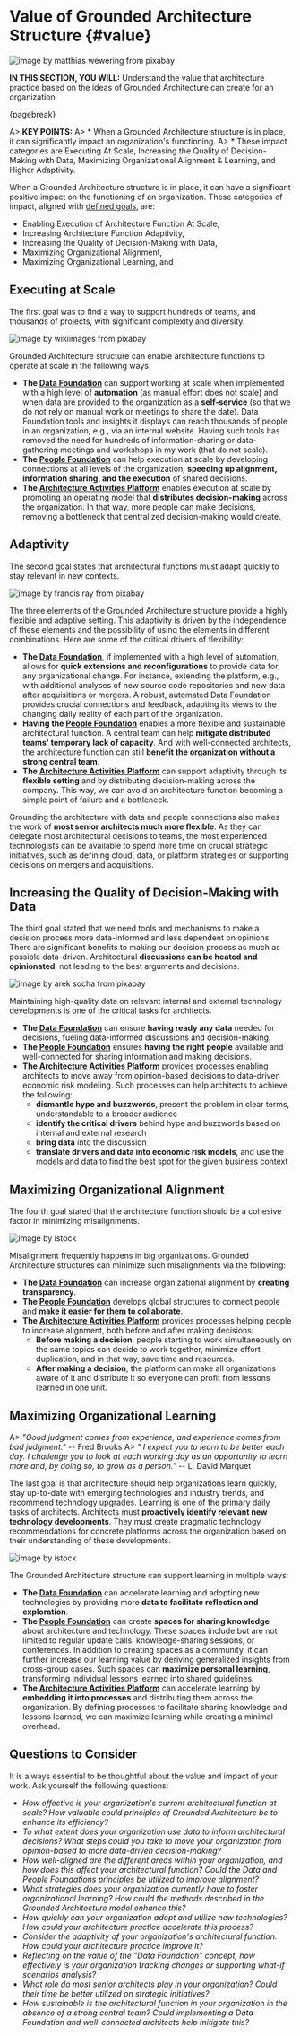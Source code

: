

# Value of Grounded Architecture Structure {#value}

![image by matthias wewering from pixabay](assets/images/arch/gold-gd9bc167a4_1920.jpg)

**IN THIS SECTION, YOU WILL:**  Understand the value that architecture practice based on the ideas of Grounded Architecture can create for an organization.

{pagebreak}

A> **KEY POINTS:**
A> * When a Grounded Architecture structure is in place, it can significantly impact an organization's functioning.
A> * These impact categories are Executing At Scale, Increasing the Quality of Decision-Making with Data, Maximizing Organizational Alignment & Learning, and Higher Adaptivity.

When a Grounded Architecture structure is in place, it can have a significant positive impact on the functioning of an organization. These categories of impact, aligned with [defined goals](#goals), are: 

* Enabling Execution of Architecture Function At Scale,
* Increasing Architecture Function Adaptivity,
* Increasing the Quality of Decision-Making with Data,
* Maximizing Organizational Alignment,
* Maximizing Organizational Learning, and

## Executing at Scale

The first goal was to find a way to support hundreds of teams, and thousands of projects, with significant complexity and diversity. 

![image by wikiimages from pixabay](assets/images/arch/earth-g8ffaadaba_1920.png)

Grounded Architecture structure can enable architecture functions to operate at scale in the following ways.

* **The [Data Foundation](#data)** can support working at scale when implemented with a high level of **automation** (as manual effort does not scale) and when data are provided to the organization as a **self-service** (so that we do not rely on manual work or meetings to share the date). Data Foundation tools and insights it displays can reach thousands of people in an organization, e.g., via an internal website. Having such tools has removed the need for hundreds of information-sharing or data-gathering meetings and workshops in my work (that do not scale).
* **The [People Foundation](#people)** can help execution at scale by developing connections at all levels of the organization, **speeding up alignment, information sharing, and the execution** of shared decisions.
* **The [Architecture Activities Platform](#activities-platform)** enables execution at scale by promoting an operating model that **distributes decision-making** across the organization. In that way, more people can make decisions, removing a bottleneck that centralized decision-making would create.

## Adaptivity 

The second goal states that architectural functions must adapt quickly to stay relevant in new contexts.

![image by francis ray from pixabay](assets/images/arch/lego-g7d6cf2046_1920.png)

The three elements of the Grounded Architecture structure provide a highly flexible and adaptive setting. This adaptivity is driven by the independence of these elements and the possibility of using the elements in different combinations. Here are some of the critical drivers of flexibility:

* **The [Data Foundation](#data)**, if implemented with a high level of automation, allows for **quick extensions and reconfigurations** to provide data for any organizational change. For instance, extending the platform, e.g., with additional analyses of new source code repositories and new data after acquisitions or mergers. A robust, automated Data Foundation provides crucial connections and feedback, adapting its views to the changing daily reality of each part of the organization.
* **Having the [People Foundation](#people)** enables a more flexible and sustainable architectural function. A central team can help **mitigate distributed teams' temporary lack of capacity**. And with well-connected architects, the architecture function can still **benefit the organization without a strong central team**.
* **The [Architecture Activities Platform](#activities-platform)** can support adaptivity through its **flexible setting** and by distributing decision-making across the company. This way, we can avoid an architecture function becoming a simple point of failure and a bottleneck.

Grounding the architecture with data and people connections also makes the work of **most senior architects much more flexible**. As they can delegate most architectural decisions to teams, the most experienced technologists can be available to spend more time on crucial strategic initiatives, such as defining cloud, data, or platform strategies or supporting decisions on mergers and acquisitions.

## Increasing the Quality of Decision-Making with Data

The third goal stated that we need tools and mechanisms to make a decision process more data-informed and less dependent on opinions. There are significant benefits to making our decision process as much as possible data-driven. Architectural **discussions can be heated and opinionated**, not leading to the best arguments and decisions. 

![image by arek socha from pixabay](assets/images/arch/doors-gf67a9cff2_1920.jpg)

Maintaining high-quality data on relevant internal and external technology developments is one of the critical tasks for architects.

* **The [Data Foundation](#data)** can ensure **having ready any data** needed for decisions, fueling data-informed discussions and decision-making.
* **The [People Foundation](#people)** ensures **having the right people** available and well-connected for sharing information and making decisions. 
* **The [Architecture Activities Platform](#activities-platform)** provides processes enabling architects to move away from opinion-based decisions to data-driven economic risk modeling. Such processes can help architects to achieve the following:
  * **dismantle hype and buzzwords**, present the problem in clear terms, understandable to a broader audience
  * **identify the critical drivers** behind hype and buzzwords based on internal and external research
  * **bring data** into the discussion
  * **translate drivers and data into economic risk models**, and use the models and data to find the best spot for the given business context

## Maximizing Organizational Alignment

The fourth goal stated that the architecture function should be a cohesive factor in minimizing misalignments.

![image by istock](assets/images/arch/iStock-165954660.jpg)

Misalignment frequently happens in big organizations. Grounded Architecture structures can minimize such misalignments via the following: 

* **The [Data Foundation](#data)** can increase organizational alignment by **creating transparency**. 
* **The [People Foundation](#people)** develops global structures to connect people and **make it easier for them to collaborate**.
* **The [Architecture Activities Platform](#activities-platform)** provides processes helping people to increase alignment, both before and after making decisions:
  * **Before making a decision**, people starting to work simultaneously on the same topics can decide to work together, minimize effort duplication, and in that way, save time and resources.
  * **After making a decision**, the platform can make all organizations aware of it and distribute it so everyone can profit from lessons learned in one unit.

## Maximizing Organizational Learning
A> *"Good judgment comes from experience, and experience comes from bad judgment."* -- Fred Brooks
A> *" I expect you to learn to be better each day. I challenge you to look at each working day as an opportunity to learn more and, by doing so, to grow as a person."* -- L. David Marquet

The last goal is that architecture should help organizations learn quickly, stay up-to-date with emerging technologies and industry trends, and recommend technology upgrades. Learning is one of the primary daily tasks of architects. Architects must **proactively identify relevant new technology developments**. They must create pragmatic technology recommendations for concrete platforms across the organization based on their understanding of these developments.

![image by istock](assets/images/arch/iStock-871461580.jpg)

The Grounded Architecture structure can support learning in multiple ways:

* **The [Data Foundation](#data)** can accelerate learning and adopting new technologies by providing more **data to facilitate reflection and exploration**.
* **The [People Foundation](#people)** can create **spaces for sharing knowledge** about architecture and technology. These spaces include but are not limited to regular update calls, knowledge-sharing sessions, or conferences. In addition to creating spaces as a community, it can further increase our learning value by deriving generalized insights from cross-group cases. Such spaces can **maximize personal learning**, transforming individual lessons learned into shared guidelines. 
* **The [Architecture Activities Platform](#activities-platform)** can accelerate learning by **embedding it into processes** and distributing them across the organization. By defining processes to facilitate sharing knowledge and lessons learned, we can maximize learning while creating a minimal overhead.

## Questions to Consider

It is always essential to be thoughtful about the value and impact of your work. Ask yourself the following questions:

* *How effective is your organization's current architectural function at scale? How valuable could principles of Grounded Architecture be to enhance its efficiency?*
* *To what extent does your organization use data to inform architectural decisions? What steps could you take to move your organization from opinion-based to more data-driven decision-making?*
* *How well-aligned are the different areas within your organization, and how does this affect your architectural function? Could the Data and People Foundations principles be utilized to improve alignment?*
* *What strategies does your organization currently have to foster organizational learning? How could the methods described in the Grounded Architecture model enhance this?*
* *How quickly can your organization adopt and utilize new technologies? How could your architecture practice accelerate this process?*
* *Consider the adaptivity of your organization's architectural function. How could your architecture practice improve it?*
* *Reflecting on the value of the "Data Foundation" concept, how effectively is your organization tracking changes or supporting what-if scenarios analysis?*
* *What role do most senior architects play in your organization? Could their time be better utilized on strategic initiatives?*
* *How sustainable is the architectural function in your organization in the absence of a strong central team? Could implementing a Data Foundation and well-connected architects help mitigate this?*


